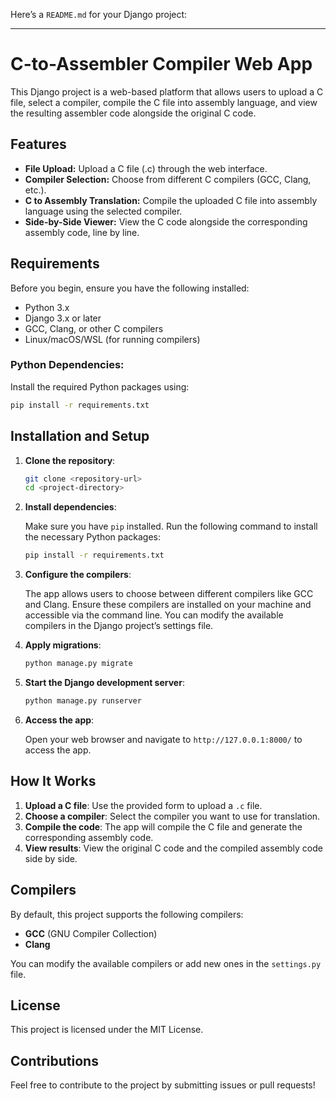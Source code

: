 Here’s a `README.md` for your Django project:

---

# C-to-Assembler Compiler Web App

This Django project is a web-based platform that allows users to upload a C file, select a compiler, compile the C file into assembly language, and view the resulting assembler code alongside the original C code.

## Features

- **File Upload:** Upload a C file (.c) through the web interface.
- **Compiler Selection:** Choose from different C compilers (GCC, Clang, etc.).
- **C to Assembly Translation:** Compile the uploaded C file into assembly language using the selected compiler.
- **Side-by-Side Viewer:** View the C code alongside the corresponding assembly code, line by line.

## Requirements

Before you begin, ensure you have the following installed:

- Python 3.x
- Django 3.x or later
- GCC, Clang, or other C compilers
- Linux/macOS/WSL (for running compilers)
  
### Python Dependencies:

Install the required Python packages using:

```bash
pip install -r requirements.txt
```

## Installation and Setup

1. **Clone the repository**:

   ```bash
   git clone <repository-url>
   cd <project-directory>
   ```

2. **Install dependencies**:

   Make sure you have `pip` installed. Run the following command to install the necessary Python packages:

   ```bash
   pip install -r requirements.txt
   ```

3. **Configure the compilers**:

   The app allows users to choose between different compilers like GCC and Clang. Ensure these compilers are installed on your machine and accessible via the command line. You can modify the available compilers in the Django project’s settings file.

4. **Apply migrations**:

   ```bash
   python manage.py migrate
   ```

5. **Start the Django development server**:

   ```bash
   python manage.py runserver
   ```

6. **Access the app**:

   Open your web browser and navigate to `http://127.0.0.1:8000/` to access the app.

## How It Works

1. **Upload a C file**: Use the provided form to upload a `.c` file.
2. **Choose a compiler**: Select the compiler you want to use for translation.
3. **Compile the code**: The app will compile the C file and generate the corresponding assembly code.
4. **View results**: View the original C code and the compiled assembly code side by side.


## Compilers

By default, this project supports the following compilers:

- **GCC** (GNU Compiler Collection)
- **Clang**

You can modify the available compilers or add new ones in the `settings.py` file.

## License

This project is licensed under the MIT License.

## Contributions

Feel free to contribute to the project by submitting issues or pull requests!
